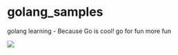 # golang_samples
golang learning - Because Go is cool!
go for fun
more fun

![](https://cdn.chrisshort.net/testing-certificate-chains-in-go/GOPHER_MIC_DROP.png)
